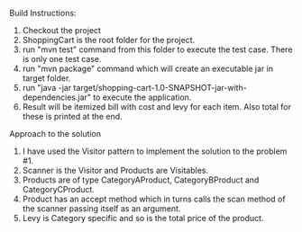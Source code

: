 
Build Instructions:

1. Checkout the project
2. ShoppingCart is the root folder for the project.
3. run "mvn test" command from this folder to execute the test case. There is only one test case.
4. run "mvn package" command which will create an executable jar in target folder.
5. run "java -jar target/shopping-cart-1.0-SNAPSHOT-jar-with-dependencies.jar" to execute the application.
6. Result will be itemized bill with cost and levy for each item. Also total for these is printed at the end.



 
Approach to the solution


1. I have used the Visitor pattern to implement the solution to the problem #1.
2. Scanner is the Visitor and Products are Visitables.
3. Products are of type CategoryAProduct, CategoryBProduct and CategoryCProduct.
4. Product has an accept method which in turns calls the scan method of the scanner passing itself as an argument.
5. Levy is Category specific and so is the total price of the product.
